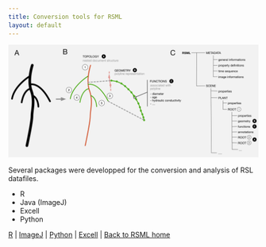 ```yaml
---
title: Conversion tools for RSML
layout: default
---
```


[![RSML format schema](/images/format.png)](/images/format.png)

Several packages were developped for the conversion and analysis of RSL datafiles.

 - R
 - Java (ImageJ)
 - Excell
 - Python
 
[R](/tools/r_rsml) | [ImageJ](/tools/imagej_rsml) |  [Python](/tools/python_rsml) |  [Excell](/tools/excell_rsml) |  [Back to RSML home](/index)

